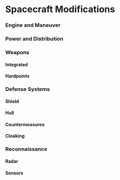 # Spacecraft Modifications

### Engine and Maneuver

### Power and Distribution

### Weapons

#### Integrated

#### Hardpoints

### Defense Systems

#### Shield

#### Hull

#### Countermeasures

#### Cloaking

### Reconnaissance

#### Radar

#### Sensors

